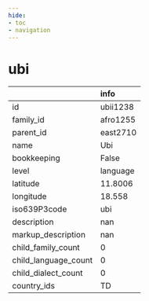 ```yaml
---
hide:
- toc
- navigation
---
```

# ubi
|                      | info     |
|:---------------------|:---------|
| id                   | ubii1238 |
| family_id            | afro1255 |
| parent_id            | east2710 |
| name                 | Ubi      |
| bookkeeping          | False    |
| level                | language |
| latitude             | 11.8006  |
| longitude            | 18.558   |
| iso639P3code         | ubi      |
| description          | nan      |
| markup_description   | nan      |
| child_family_count   | 0        |
| child_language_count | 0        |
| child_dialect_count  | 0        |
| country_ids          | TD       |